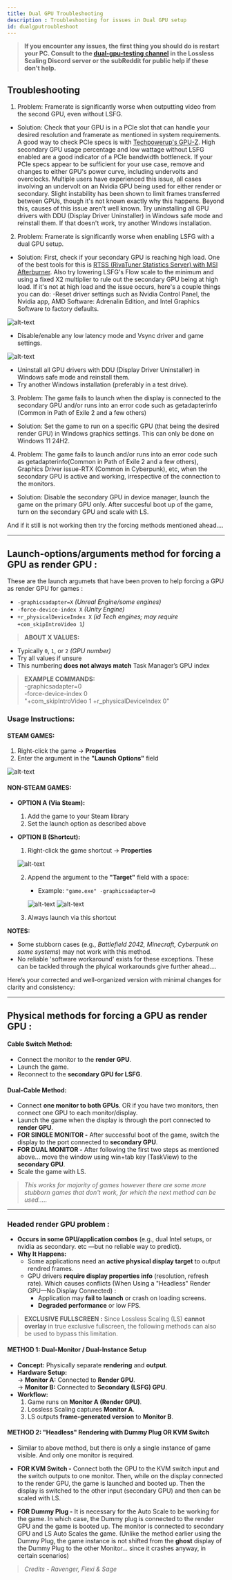 ```yaml
---
title: Dual GPU Troubleshooting
description : Troubleshooting for issues in Dual GPU setup
id: dualgputroubleshoot
---
```


> **If you encounter any issues, the first thing you should do is restart your PC. Consult to the [dual-gpu-testing channel](https://discord.com/channels/1042475930217631784/1344492964298358835) in the Lossless Scaling Discord server or the subReddit for public help if these don't help.**

## Troubleshooting

1. Problem: Framerate is significantly worse when outputting video from the second GPU, even without LSFG.
- Solution: Check that your GPU is in a PCIe slot that can handle your desired resolution and framerate as mentioned in system requirements. A good way to check PCIe specs is with [Techpowerup's GPU-Z](https://www.techpowerup.com/gpuz/). High secondary GPU usage percentage and low wattage without LSFG enabled are a good indicator of a PCIe bandwidth bottleneck. If your PCIe specs appear to be sufficient for your use case, remove and changes to either GPU's power curve, including undervolts and overclocks. Multiple users have experienced this issue, all cases involving an undervolt on an Nvidia GPU being used for either render or secondary. Slight instability has been shown to limit frames transferred between GPUs, though it's not known exactly why this happens.
Beyond this, causes of this issue aren't well known. Try uninstalling all GPU drivers with DDU (Display Driver Uninstaller) in Windows safe mode and reinstall them. If that doesn't work, try another Windows installation.

2. Problem: Framerate is significantly worse when enabling LSFG with a dual GPU setup.
- Solution: First, check if your secondary GPU is reaching high load. One of the best tools for this is [RTSS (RivaTuner Statistics Server) with MSI Afterburner](https://www.msi.com/Landing/afterburner/graphics-cards). Also try lowering LSFG's Flow scale to the minimum and using a fixed X2 multiplier to rule out the secondary GPU being at high load. If it's not at high load and the issue occurs, here's a couple things you can do:
-Reset driver settings such as Nvidia Control Panel, the Nvidia app, AMD Software: Adrenalin Edition, and Intel Graphics Software to factory defaults.

![alt-text](assets/d6.png)

- Disable/enable any low latency mode and Vsync driver and game settings.

![alt-text](assets/d7.png)

- Uninstall all GPU drivers with DDU (Display Driver Uninstaller) in Windows safe mode and reinstall them.
- Try another Windows installation (preferably in a test drive).

3. Problem: The game fails to launch when the display is connected to the secondary GPU and/or runs into an error code such as getadapterinfo (Common in Path of Exile 2 and a few others)
- Solution: Set the game to run on a specific GPU (that being the desired render GPU) in Windows graphics settings. This can only be done on Windows 11 24H2.

4. Problem: The game fails to launch and/or runs into an error code such as getadapterinfo(Common in Path of Exile 2 and a few others), Graphics Driver issue-RTX (Common in Cyberpunk), etc, when the secondary GPU is active and working, irrespective of the connection to the monitors. 
- Solution: Disable the secondary GPU in device manager, launch the game on the primary GPU only. After succesful boot up of the game, turn on the secondary GPU and scale with LS. 

And if it still is not working then try the forcing methods mentioned ahead....

---  

## Launch-options/arguments method for forcing a GPU as render GPU :
These are the launch argumets that have been proven to help forcing a GPU as render GPU for games :
- `-graphicsadapter=X` *(Unreal Engine/some engines)*  
- `-force-device-index X` *(Unity Engine)*  
- `+r_physicalDeviceIndex X` *(id Tech engines; may require* `+com_skipIntroVideo 1`*)*  

> **ABOUT X VALUES:**  
- Typically `0`, `1`, or `2` *(GPU number)*  
- Try all values if unsure  
- This numbering **does not always match** Task Manager’s GPU index  

> **EXAMPLE COMMANDS:**  
 -graphicsadapter=0  
 -force-device-index 0  
 "+com_skipIntroVideo 1 +r_physicalDeviceIndex 0"  
  

### **Usage Instructions:**  

#### **STEAM GAMES:**  
1. Right-click the game → **Properties**  
2. Enter the argument in the **"Launch Options"** field  

![alt-text](assets/la1.png)

#### **NON-STEAM GAMES:**  

- **OPTION A (Via Steam):**  
  1. Add the game to your Steam library  
  2. Set the launch option as described above  

- **OPTION B (Shortcut):**  
  1. Right-click the game shortcut → **Properties**  

  ![alt-text](assets/la2.png)

  2. Append the argument to the **"Target"** field with a space:  
     - Example: `"game.exe" -graphicsadapter=0`  

     ![alt-text](assets/la3.png)
     ![alt-text](assets/la4.png)


  3. Always launch via this shortcut  

**NOTES:**  
- Some stubborn cases (e.g., *Battlefield 2042, Minecraft, Cyberpunk on some systems*) may not work with this method.  
- No reliable 'software workaround' exists for these exceptions. These can be tackled through the phyical workarounds give further ahead.... 

Here’s your corrected and well-organized version with minimal changes for clarity and consistency:  

---  

## Physical methods for forcing a GPU as render GPU :

#### Cable Switch Method:
   - Connect the monitor to the **render GPU**.  
   - Launch the game.  
   - Reconnect to the **secondary GPU for LSFG**.  

#### Dual-Cable Method:  
   - Connect **one monitor to both GPUs**.  OR if you have two monitors, then connect one GPU to each monitor/display.
   - Launch the game when the display is through the port connected to **render GPU**.  
   - **FOR SINGLE MONITOR -** After successful boot of the game, switch the display to the port connected to **secondary GPU**.  
   - **FOR DUAL MONITOR -** After following the first two steps as mentioned above... move the window using win+tab key (TaskView) to the **secondary GPU**.
   - Scale the game with LS.
  
> *This works for majority of games however there are some more stubborn games that don't work, for which the next method can be used.....*
---  

### Headed render GPU problem :  
- **Occurs in some GPU/application combos** (e.g., dual Intel setups, or nvidia as secondary. etc —but no reliable way to predict).  
- **Why It Happens:**  
  - Some applications need an  **active physical display target** to output rendred frames. 
  - GPU drivers **require display properties info** (resolution, refresh rate). Which causes conflicts (When Using a "Headless" Render GPU—No Display Connected) :  
    - Application may **fail to launch** or crash on loading screens.  
    - **Degraded performance** or low FPS.  

> **EXCLUSIVE FULLSCREEN :**
Since Lossless Scaling (LS) **cannot overlay** in true exclusive fullscreen, the following methods can also be used to bypass this limitation.  

#### METHOD 1: Dual-Monitor / Dual-Instance Setup
- **Concept:** Physically separate **rendering** and **output**.  
- **Hardware Setup:**  
  → **Monitor A:** Connected to **Render GPU**.  
  → **Monitor B:** Connected to **Secondary (LSFG) GPU**.  
- **Workflow:**  
  1. Game runs on **Monitor A (Render GPU)**.  
  2. Lossless Scaling captures **Monitor A**.  
  3. LS outputs **frame-generated version** to **Monitor B**.  

#### METHOD 2: "Headless" Rendering with Dummy Plug OR KVM Switch
- Similar to above method, but there is only a single instance of game visible. And only one monitor is required.

- **FOR KVM Switch -** Connect both the GPU to the KVM switch input and the switch outputs to one monitor. Then, while on the display connected to the render GPU, the game is launched and booted up. Then the display is switched to the other input (secondary GPU) and then can be scaled with LS.

 - **FOR Dummy Plug -** It is necessary for the Auto Scale to be working for the game. In which case, the Dummy plug is connected to the render GPU and the game is booted up. The monitor is connected to secondary GPU and LS Auto Scales the game. (Unlike the method earlier using the Dummy Plug, the game instance is not shifted from the **ghost** display of the Dummy Plug to the other Monitor... since it crashes anyway, in certain scenarios)

> *Credits - Ravenger, Flexi & Sage*
